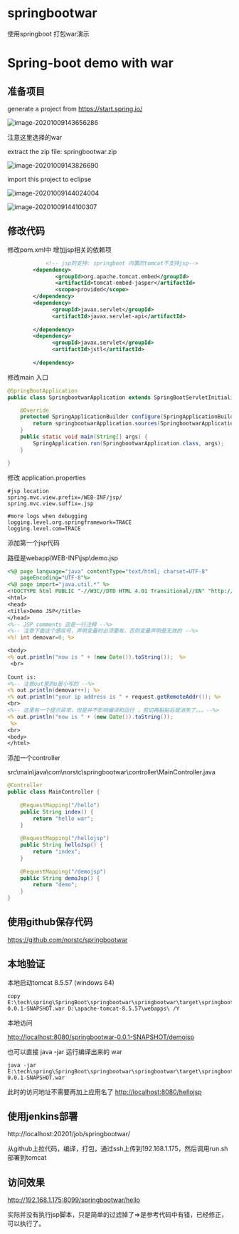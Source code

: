 # springbootwar

使用springboot 打包war演示



# Spring-boot demo with war

## 准备项目

generate a project from https://start.spring.io/

![image-20201009143656286](C:\Users\Administrator\AppData\Roaming\Typora\typora-user-images\image-20201009143656286.png)

注意这里选择的war



extract the zip file: springbootwar.zip

![image-20201009143826690](C:\Users\Administrator\AppData\Roaming\Typora\typora-user-images\image-20201009143826690.png)



import this project to eclipse



![image-20201009144024004](C:\Users\Administrator\AppData\Roaming\Typora\typora-user-images\image-20201009144024004.png)

![image-20201009144100307](C:\Users\Administrator\AppData\Roaming\Typora\typora-user-images\image-20201009144100307.png)



## 修改代码

修改pom.xml中 增加jsp相关的依赖项

```xml
		    <!-- jsp的支持: springboot 内置的tomcat不支持jsp-->
        <dependency>
               <groupId>org.apache.tomcat.embed</groupId>
               <artifactId>tomcat-embed-jasper</artifactId>
               <scope>provided</scope>
        </dependency> 
		<dependency>
              <groupId>javax.servlet</groupId>
              <artifactId>javax.servlet-api</artifactId>
              
        </dependency>
        <dependency>
              <groupId>javax.servlet</groupId>
              <artifactId>jstl</artifactId>
            
        </dependency>
```



修改main 入口

```java
@SpringBootApplication
public class SpringbootwarApplication extends SpringBootServletInitializer{

	@Override
	protected SpringApplicationBuilder configure(SpringApplicationBuilder springbootwarApplication) {
		return springbootwarApplication.sources(SpringbootwarApplication.class);
	}
	public static void main(String[] args) {
		SpringApplication.run(SpringbootwarApplication.class, args);
	}

}
```



修改 application.properties

```properties
#jsp location
spring.mvc.view.prefix=/WEB-INF/jsp/
spring.mvc.view.suffix=.jsp

#more logs when debugging
logging.level.org.springframework=TRACE
logging.level.com=TRACE
```



添加第一个jsp代码

路径是webapp\WEB-INF\jsp\demo.jsp



```jsp
<%@ page language="java" contentType="text/html; charset=UTF-8"
    pageEncoding="UTF-8"%>
<%@ page import="java.util.*" %>
<!DOCTYPE html PUBLIC "-//W3C//DTD HTML 4.01 Transitional//EN" "http://www.w3.org/TR/html4/loose.dtd">
<html>
<head>
<title>Demo JSP</title>
</head>
<%-- JSP comments 这是一行注释 --%>
<%-- 注意下面这个感叹号，声明变量时必须要有，否则变量声明是无效的 --%>
<%! int demovar=0; %>

<body>
<% out.println("now is " + (new Date()).toString());  %>
 <br>
 
Count is:
<%-- 注意out里的o是小写的 --%>
<% out.println(demovar++); %>
<% out.println("your ip address is " + request.getRemoteAddr()); %>
<br>
<%-- 这里有一个提示异常，但是并不影响编译和运行 ，剪切再黏贴后就消失了。。。--%>
<% out.println("now is " + (new Date()).toString()); 
 %>
<br>
<body>
</html>
```



添加一个controller

src\main\java\com\norstc\springbootwar\controller\MainController.java



```java
@Controller
public class MainController {
	
	@RequestMapping("/hello")
	public String index() {
		return "hello war";
	}
	
	@RequestMapping("/hellojsp")
	public String helloJsp() {
		return "index";
	}
	
	@RequestMapping("/demojsp")
	public String demoJsp() {
		return "demo";
	}
}
```



## 使用github保存代码

https://github.com/norstc/springbootwar



## 本地验证

本地启动tomcat 8.5.57 (windows 64)



```batch
copy E:\tech\spring\SpringBoot\springbootwar\springbootwar\target\springbootwar-0.0.1-SNAPSHOT.war D:\apache-tomcat-8.5.57\webapps\ /Y
```



本地访问

<http://localhost:8080/springbootwar-0.0.1-SNAPSHOT/demojsp>





也可以直接 java -jar 运行编译出来的 war

```shell
java -jar E:\tech\spring\SpringBoot\springbootwar\springbootwar\target\springbootwar-0.0.1-SNAPSHOT.war
```

此时的访问地址不需要再加上应用名了
<http://localhost:8080/hellojsp>


## 使用jenkins部署

http://localhost:20201/job/springbootwar/

从github上拉代码，编译，打包，通过ssh上传到192.168.1.175，然后调用run.sh 部署到tomcat

## 访问效果

http://192.168.1.175:8099/springbootwar/hello

实际并没有执行jsp脚本，只是简单的过滤掉了=>是参考代码中有错，已经修正，可以执行了。